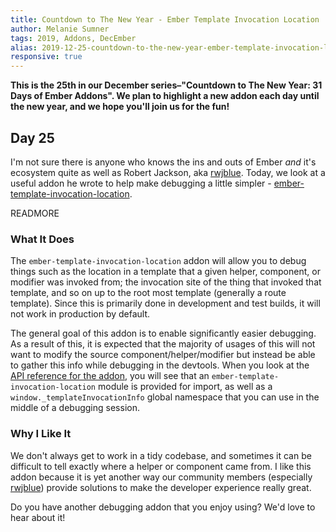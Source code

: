 ```yaml
---
title: Countdown to The New Year - Ember Template Invocation Location
author: Melanie Sumner
tags: 2019, Addons, DecEmber
alias: 2019-12-25-countdown-to-the-new-year-ember-template-invocation-location
responsive: true
---
```


**This is the 25th in our December series–"Countdown to The New Year: 31 Days of Ember Addons". We plan to highlight a new addon each day until the new year, and we hope you'll join us for the fun!**

## Day 25

I'm not sure there is anyone who knows the ins and outs of Ember *and* it's ecosystem quite as well as Robert Jackson, aka [rwjblue](https://emberobserver.com/maintainers/rwjblue). Today, we look at a useful addon he wrote to help make debugging a little simpler - [ember-template-invocation-location](https://emberobserver.com/addons/ember-template-invocation-location).

READMORE

### What It Does

The `ember-template-invocation-location` addon will allow you to debug things such as the location in a template that a given helper, component, or modifier was invoked from; the invocation site of the thing that invoked that template, and so on up to the root most template (generally a route template). Since this is primarily done in development and test builds, it will not work in production by default.

The general goal of this addon is to enable significantly easier debugging. As a result of this, it is expected that the majority of usages of this will not want to modify the source component/helper/modifier but instead be able to gather this info while debugging in the devtools. When you look at the [API reference for the addon](https://github.com/rwjblue/ember-template-invocation-location#api), you will see that an `ember-template-invocation-location` module is provided for import, as well as a `window._templateInvocationInfo` global namespace that you can use in the middle of a debugging session.

### Why I Like It

We don't always get to work in a tidy codebase, and sometimes it can be difficult to tell exactly where a helper or component came from. I like this addon because it is yet another way our community members (especially [rwjblue](https://github.com/rwjblue)) provide solutions to make the developer experience really great.

Do you have another debugging addon that you enjoy using? We'd love to hear about it!
